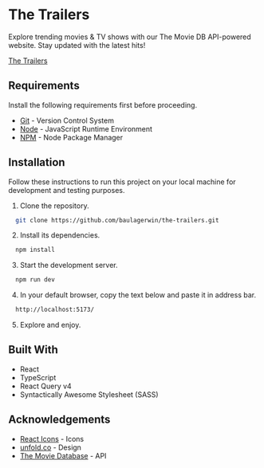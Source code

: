 # The Trailers

Explore trending movies & TV shows with our The Movie DB API-powered website. Stay updated with the latest hits!

[The Trailers](the-trailers.PNG)

## Requirements

Install the following requirements first before proceeding.

- [Git](https://git-scm.com/) - Version Control System
- [Node](https://nodejs.org/en) - JavaScript Runtime Environment
- [NPM](https://www.npmjs.com/) - Node Package Manager

## Installation

Follow these instructions to run this project on your local machine for development and testing purposes.

1. Clone the repository.

```bash
  git clone https://github.com/baulagerwin/the-trailers.git
```

2. Install its dependencies.

```bash
  npm install
```

3. Start the development server.

```bash
  npm run dev
```

4. In your default browser, copy the text below and paste it in address bar.

```bash
  http://localhost:5173/
```

5. Explore and enjoy.

## Built With

- React
- TypeScript
- React Query v4
- Syntactically Awesome Stylesheet (SASS)

## Acknowledgements

- [React Icons](https://react-icons.github.io/react-icons/) - Icons
- [unfold.co](https://unfold.co/) - Design
- [The Movie Database](https://developers.themoviedb.org/3) - API

